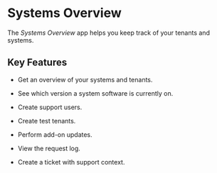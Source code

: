 <!-- loio149cc67850204c9b8ad3da967b2ec154 -->

# Systems Overview



The *Systems Overview* app helps you keep track of your tenants and systems.



<a name="loio149cc67850204c9b8ad3da967b2ec154__section_pfdb_bfm_rqp_qmb"/>

## Key Features

-   Get an overview of your systems and tenants.

-   See which version a system software is currently on.

-   Create support users.

-   Create test tenants.

-   Perform add-on updates.

-   View the request log.

-   Create a ticket with support context.


